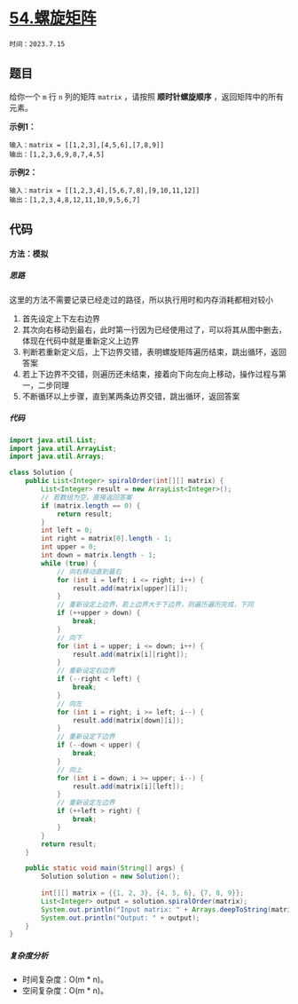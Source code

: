 # [54.螺旋矩阵](https://leetcode.cn/problems/spiral-matrix/)

`时间：2023.7.15`

## 题目

给你一个 `m` 行 `n` 列的矩阵 `matrix` ，请按照 **顺时针螺旋顺序** ，返回矩阵中的所有元素。

**示例1：**

```
输入：matrix = [[1,2,3],[4,5,6],[7,8,9]]
输出：[1,2,3,6,9,8,7,4,5]
```

**示例2：**

```
输入：matrix = [[1,2,3,4],[5,6,7,8],[9,10,11,12]]
输出：[1,2,3,4,8,12,11,10,9,5,6,7]
```

## 代码

#### 方法：模拟

##### 思路

这里的方法不需要记录已经走过的路径，所以执行用时和内存消耗都相对较小

1. 首先设定上下左右边界
2. 其次向右移动到最右，此时第一行因为已经使用过了，可以将其从图中删去，体现在代码中就是重新定义上边界
3. 判断若重新定义后，上下边界交错，表明螺旋矩阵遍历结束，跳出循环，返回答案
4. 若上下边界不交错，则遍历还未结束，接着向下向左向上移动，操作过程与第一，二步同理
5. 不断循环以上步骤，直到某两条边界交错，跳出循环，返回答案

##### 代码

```java
import java.util.List;
import java.util.ArrayList;
import java.util.Arrays;

class Solution {
    public List<Integer> spiralOrder(int[][] matrix) {
        List<Integer> result = new ArrayList<Integer>();
        // 若数组为空，直接返回答案
        if (matrix.length == 0) {
            return result;
        }
        int left = 0;
        int right = matrix[0].length - 1;
        int upper = 0;
        int down = matrix.length - 1;
        while (true) {
            // 向右移动直到最右
            for (int i = left; i <= right; i++) {
                result.add(matrix[upper][i]);
            }
            // 重新设定上边界，若上边界大于下边界，则遍历遍历完成，下同
            if (++upper > down) {
                break;
            }
            // 向下
            for (int i = upper; i <= down; i++) {
                result.add(matrix[i][right]);
            }
            // 重新设定右边界
            if (--right < left) {
                break;
            }
            // 向左
            for (int i = right; i >= left; i--) {
                result.add(matrix[down][i]);
            }
            // 重新设定下边界
            if (--down < upper) {
                break;
            }
            // 向上
            for (int i = down; i >= upper; i--) {
                result.add(matrix[i][left]);
            }
            // 重新设定左边界
            if (++left > right) {
                break;
            }
        }
        return result;
    }

    public static void main(String[] args) {
        Solution solution = new Solution();
        
        int[][] matrix = {{1, 2, 3}, {4, 5, 6}, {7, 8, 9}};
        List<Integer> output = solution.spiralOrder(matrix);
        System.out.println("Input matrix: " + Arrays.deepToString(matrix));
        System.out.println("Output: " + output);
    }
}
```

##### 复杂度分析

- 时间复杂度：O(m * n)。
- 空间复杂度：O(m * n)。